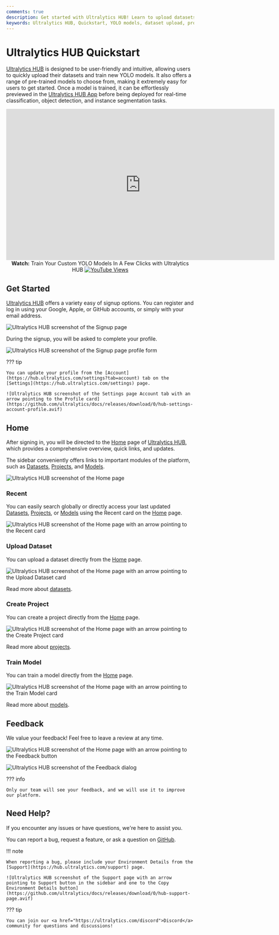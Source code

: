 ```yaml
---
comments: true
description: Get started with Ultralytics HUB! Learn to upload datasets, train YOLO models, and manage projects easily with our user-friendly platform.
keywords: Ultralytics HUB, Quickstart, YOLO models, dataset upload, project management, train models, machine learning
---
```


# Ultralytics HUB Quickstart

[Ultralytics HUB](https://www.ultralytics.com/hub) is designed to be user-friendly and intuitive, allowing users to quickly upload their datasets and train new YOLO models. It also offers a range of pre-trained models to choose from, making it extremely easy for users to get started. Once a model is trained, it can be effortlessly previewed in the [Ultralytics HUB App](app/index.md) before being deployed for real-time classification, object detection, and instance segmentation tasks.

<p align="center">
  <iframe loading="lazy" width="720" height="405" src="https://www.youtube.com/embed/lveF9iCMIzc?si=_Q4WB5kMB5qNe7q6"
    title="YouTube video player" frameborder="0"
    allow="accelerometer; autoplay; clipboard-write; encrypted-media; gyroscope; picture-in-picture; web-share"
    allowfullscreen>
  </iframe>
  <br>
  <strong>Watch:</strong> Train Your Custom YOLO Models In A Few Clicks with Ultralytics HUB <a href="https://www.youtube.com/watch?v=lveF9iCMIzc" alt="YouTube Views"><img src="https://img.shields.io/youtube/views/lveF9iCMIzc" alt="YouTube Views"></a>
</p>

## Get Started

[Ultralytics HUB](https://www.ultralytics.com/hub) offers a variety easy of signup options. You can register and log in using your Google, Apple, or GitHub accounts, or simply with your email address.

![Ultralytics HUB screenshot of the Signup page](https://github.com/ultralytics/docs/releases/download/0/ultralytics-hub-signup-page.avif)

During the signup, you will be asked to complete your profile.

![Ultralytics HUB screenshot of the Signup page profile form](https://github.com/ultralytics/docs/releases/download/0/ultralytics-hub-signup-profile-form.avif)

??? tip

    You can update your profile from the [Account](https://hub.ultralytics.com/settings?tab=account) tab on the [Settings](https://hub.ultralytics.com/settings) page.

    ![Ultralytics HUB screenshot of the Settings page Account tab with an arrow pointing to the Profile card](https://github.com/ultralytics/docs/releases/download/0/hub-settings-account-profile.avif)

## Home

After signing in, you will be directed to the [Home](https://hub.ultralytics.com/home) page of [Ultralytics HUB](https://www.ultralytics.com/hub), which provides a comprehensive overview, quick links, and updates.

The sidebar conveniently offers links to important modules of the platform, such as [Datasets](https://hub.ultralytics.com/datasets), [Projects](https://hub.ultralytics.com/projects), and [Models](https://hub.ultralytics.com/models).

![Ultralytics HUB screenshot of the Home page](https://github.com/ultralytics/docs/releases/download/0/hub-home.avif)

### Recent

You can easily search globally or directly access your last updated [Datasets](https://hub.ultralytics.com/datasets), [Projects](https://hub.ultralytics.com/projects), or [Models](https://hub.ultralytics.com/models) using the Recent card on the [Home](https://hub.ultralytics.com/home) page.

![Ultralytics HUB screenshot of the Home page with an arrow pointing to the Recent card](https://github.com/ultralytics/docs/releases/download/0/hub-recent-card.avif)

### Upload Dataset

You can upload a dataset directly from the [Home](https://hub.ultralytics.com/home) page.

![Ultralytics HUB screenshot of the Home page with an arrow pointing to the Upload Dataset card](https://github.com/ultralytics/docs/releases/download/0/ultralytics-hub-upload-dataset-card.avif)

Read more about [datasets](https://docs.ultralytics.com/hub/datasets).

### Create Project

You can create a project directly from the [Home](https://hub.ultralytics.com/home) page.

![Ultralytics HUB screenshot of the Home page with an arrow pointing to the Create Project card](https://github.com/ultralytics/docs/releases/download/0/hub-create-project-card.avif)

Read more about [projects](https://docs.ultralytics.com/hub/projects).

### Train Model

You can train a model directly from the [Home](https://hub.ultralytics.com/home) page.

![Ultralytics HUB screenshot of the Home page with an arrow pointing to the Train Model card](https://github.com/ultralytics/docs/releases/download/0/ultralytics-hub-train-model-card.avif)

Read more about [models](https://docs.ultralytics.com/hub/models).

## Feedback

We value your feedback! Feel free to leave a review at any time.

![Ultralytics HUB screenshot of the Home page with an arrow pointing to the Feedback button](https://github.com/ultralytics/docs/releases/download/0/hub-feedback-button.avif)

![Ultralytics HUB screenshot of the Feedback dialog](https://github.com/ultralytics/docs/releases/download/0/ultralytics-hub-feedback-dialog.avif)

??? info

    Only our team will see your feedback, and we will use it to improve our platform.

## Need Help?

If you encounter any issues or have questions, we're here to assist you.

You can report a bug, request a feature, or ask a question on <a href="https://github.com/ultralytics/hub/issues/new/choose">GitHub</a>.

!!! note

    When reporting a bug, please include your Environment Details from the [Support](https://hub.ultralytics.com/support) page.

    ![Ultralytics HUB screenshot of the Support page with an arrow pointing to Support button in the sidebar and one to the Copy Environment Details button](https://github.com/ultralytics/docs/releases/download/0/hub-support-page.avif)

??? tip

    You can join our <a href="https://ultralytics.com/discord">Discord</a> community for questions and discussions!
